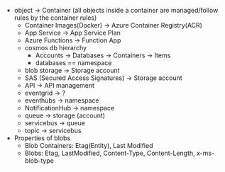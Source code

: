 - object -> Container (all objects inside a container are managed/follow rules by the container rules)
  - Container Images(Docker) -> Azure Container Registry(ACR)
  - App Service -> App Service Plan
  - Azure Functions -> Function App 
  - cosmos db hierarchy
    - Accounts -> Databases -> Containers -> Items
    - databases == namespace
  - blob storage -> Storage account
  - SAS (Secured Access Signatures) -> Storage account
  - API -> API management
  - eventgrid -> ?
  - eventhubs -> namespace
  - NotificationHub -> namespace
  - queue -> storage (account)
  - servicebus -> queue
  - topic -> servicebus
- Properties of blobs
  - Blob Containers: Etag(Entity), Last Modified
  - Blobs: Etag, LastModified, Content-Type, Content-Length, x-ms-blob-type
